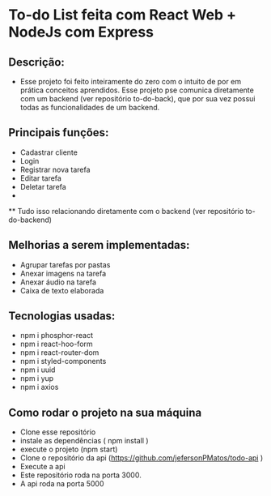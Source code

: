 # To-do List feita com React Web + NodeJs com Express

## Descrição:
- Esse projeto foi feito inteiramente do zero com o intuito de por em prática conceitos aprendidos. Esse projeto pse comunica diretamente com um backend (ver repositório to-do-back), que por sua vez possui todas as funcionalidades de um backend. 

## Principais funções:

- Cadastrar cliente
- Login
- Registrar nova tarefa
- Editar tarefa
- Deletar tarefa
-
** Tudo isso relacionando diretamente com o backend (ver repositório to-do-backend)

## Melhorias a serem implementadas:
- Agrupar tarefas por pastas
- Anexar imagens na tarefa
- Anexar áudio na tarefa
- Caixa de texto elaborada

## Tecnologias usadas:

- npm i phosphor-react
- npm i react-hoo-form
- npm i react-router-dom
- npm i styled-components
- npm i uuid
- npm i yup
- npm i axios

## Como rodar o projeto na sua máquina
- Clone esse repositório
- instale as dependências ( npm install )
- execute o projeto (npm start)
- Clone o repositório da api (https://github.com/jefersonPMatos/todo-api )
- Execute a api
- Este repositório roda na porta 3000. 
- A api roda na porta 5000
